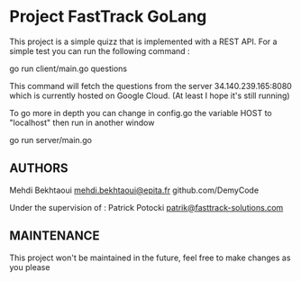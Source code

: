# Project FastTrack GoLang

This project is a simple quizz that is implemented with a REST API.
For a simple test you can run the following command :

go run client/main.go questions

This command will fetch the questions from the server 34.140.239.165:8080
which is currently hosted on Google Cloud. (At least I hope it's still running)

To go more in depth you can change in config.go the variable HOST to "localhost"
then run in another window

go run server/main.go

## AUTHORS

Mehdi Bekhtaoui
mehdi.bekhtaoui@epita.fr
github.com/DemyCode

Under the supervision of :
Patrick Potocki
patrik@fasttrack-solutions.com

## MAINTENANCE

This project won't be maintained in the future, feel free to make changes as you please